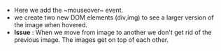* Here we add the ~mouseover~ event.
* we create two new DOM elements (div,img) to see a larger version of the image when hovered.
* __Issue__ : When we move from image to another we don't get rid of the previous image. The images get on top of each other.